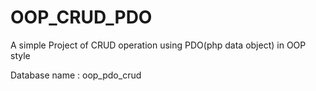 # OOP_CRUD_PDO
A simple Project of CRUD operation using PDO(php data object) in OOP style

Database name : oop_pdo_crud
